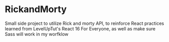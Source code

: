 # RickandMorty
Small side project to utilize Rick and morty API, to  reinforce React practices learned from LevelUpTut's React 16 For Everyone, as well as make sure Sass will work in my worfklow
